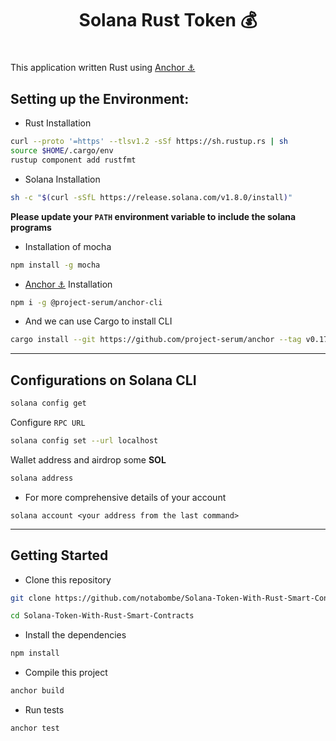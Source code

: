 <div align = "center">
<h1>Solana Rust Token 💰<h1>
</div>

This application written Rust using [Anchor ⚓](https://project-serum.github.io/anchor/getting-started/introduction.html) 

## Setting up the Environment:

* Rust Installation

```bash
curl --proto '=https' --tlsv1.2 -sSf https://sh.rustup.rs | sh
source $HOME/.cargo/env
rustup component add rustfmt
```

* Solana Installation

```bash
sh -c "$(curl -sSfL https://release.solana.com/v1.8.0/install)"
```
**Please update your `PATH` environment variable to include the solana programs**

* Installation of mocha

```bash
npm install -g mocha
```

* [Anchor ⚓](https://project-serum.github.io/anchor/getting-started/introduction.html) Installation

```bash
npm i -g @project-serum/anchor-cli
```

* And we can use Cargo to install CLI

```bash
cargo install --git https://github.com/project-serum/anchor --tag v0.17.0 anchor-cli --locked
```
---

## Configurations on Solana CLI

```bash
solana config get
```

Configure `RPC URL`

```bash
solana config set --url localhost
```

Wallet address and airdrop some **SOL**

```bash
solana address
```

* For more comprehensive details of your account

```
solana account <your address from the last command>
```
---

## Getting Started

* Clone this repository

```bash
git clone https://github.com/notabombe/Solana-Token-With-Rust-Smart-Contracts.git

cd Solana-Token-With-Rust-Smart-Contracts
```

* Install the dependencies

```bash
npm install
```

* Compile this project

```bash
anchor build
```

* Run tests

```bash
anchor test
```
